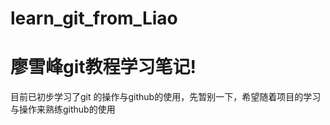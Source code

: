 # learn_git_from_Liao
廖雪峰git教程学习笔记!
====================
目前已初步学习了git 的操作与github的使用，先暂别一下，希望随着项目的学习与操作来熟练github的使用
